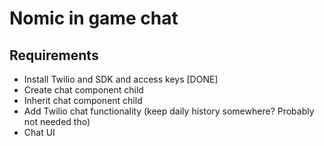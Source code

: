 # Nomic in game chat 

## Requirements

- Install Twilio and SDK and access keys [DONE]
- Create chat component child
- Inherit chat component child
- Add Twilio chat functionality (keep daily history somewhere? Probably not needed tho)
- Chat UI

